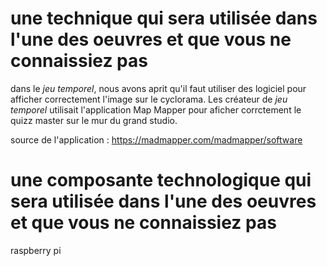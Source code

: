 # une technique qui sera utilisée dans l'une des oeuvres et que vous ne connaissiez pas
dans le *jeu temporel*, nous avons aprit qu'il faut utiliser des logiciel pour afficher correctement l'image sur le cyclorama. Les créateur de *jeu temporel* utilisait l'application Map Mapper pour aficher corrctement le quizz master sur le mur du grand studio.

source de l'application : https://madmapper.com/madmapper/software 
# une composante technologique qui sera utilisée dans l'une des oeuvres et que vous ne connaissiez pas
raspberry pi
